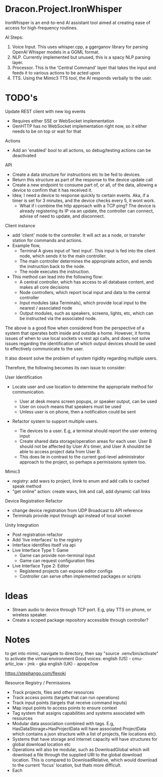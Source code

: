 # Dracon.Project.IronWhisper
IronWhisper is an end-to-end AI assistant tool aimed at creating ease of access for high-frequency routines. 

AI Steps: 
1. Voice Input. This uses whisper.cpp, a ggerganov library for parsing OpenAI Whisper models in a GGML format.
2. NLP. Currently implemented but unused, this is a spacy NLP parsing layer.
3. Processor. This is the 'Central Command' layer that takes the input and feeds it to various actions to be acted upon
4. TTS. Using the Mimic3 TTS tool, the AI responds verbally to the user.

# TODO's

Update REST client with new log events
- Requires either SSE or WebSocket implementation
- GenHTTP has no WebSocket implementation right now, so it either needs to be on top or wait for that
  
Actions
- Add an 'enabled' bool to all actions, so debug/testing actions can be deactivated
  
API
- Create a data structure for instructions etc to be fed to devices.
- Return this structure as part of the response to the device update call
- Create a new endpoint to consume part of, or all, of the data, allowing a device to confirm that it has received it.
- Idea; I need a device to response quickly to certain events. Aka, if a timer is set for 3 minutes, and the device checks every 5, it wont work.
    - What if i combine the http approach with a TCP ping? The device is already registering its IP via an update, the controller can connect, advise of need to update, and disconnect. 
  
Client instance 
- add 'client' mode to the controller. It will act as a node, or transfer station for commands and actions.
- Example flow,
  - Terminal A gives input of 'test input'. This input is fed into the client node, which sends it to the main controller.
  - The main controller determines the appropriate action, and sends the instruction back to the node.
  - The node executes the instruction.
- This method can lead into the following flow:
  - A central controller, which has access to all database content, and makes all core decisions
  - Node controllers, which report local input and data to the central controller
  - Input modules (aka Terminals), which provide local input to the nearest / associated node
  - Output modules, such as speakers, screens, lights, etc, which can be instructed via the associated node.

The above is a good flow when considered from the perspective of a system that operates both inside and outside a home. However, it forms issues of when to use local sockets vs rest api calls, and does not solve issues regarding the identification of which output devices should be used to effectively communicate to the user. 

It also doesnt solve the problem of system rigidity regarding multiple users. 

Therefore, the following becomes its own issue to consider: 

User Identification
- Locate user and use location to determine the appropriate method for communication.
  - User at desk means screen popups, or speaker output, can be used
  - User on couch means that speakers must be used
  - Unless user is on phone, then a notification could be sent

 - Refactor system to support multiple users.
   - Tie devices to a user. E.g, a terminal should report the user entering input
   - Create shared data storage/operation areas for each user. User B should not be affected by User A's timer, and User A shouldnt be able to access project data from User B.
   - This does lie in contrast to the current god-level administrator approach to the project, so perhaps a permissions system too.
     
Mimic3
 - registry: add wavs to project, linnk to enum and add calls to cached speak method
 - "get online" action: create wavs, link and call, add dynamic call links

Device Registration Refactor
- change device registration from UDP Broadcast to API reference
- Terminals provide input through api instead of local socket

Unity Integration
- Post registration refactor
- Add 'live interfaces' to the registry
- Interface identifies itself via api
- Live Interface Type 1: Game
  - Game can provide non-terminal input
  - Game can request configuration files
- Live Interface Type 2: Editor
  - Registered projects can expose editor configs
  - Controller can serve often implemented packages or scripts
    
# Ideas
- Stream audio to device through TCP port. E.g, play TTS on phone, or wireless speaker.
- Create a scoped package repository accessible through controller?
  
# Notes

to get into mimic, navigate to directory, then say "source .venv/bin/activate" to activate the virtual environment
Good voices: 
english (US) - cmu-artic_low - jmk - gka
english (UK) - apope/low

https://stephango.com/flexoki

Resource Registry / Permissions
- Track projects, files and other resources
- Track access points (targets that can run operations)
- Track input points (targets that receive command inputs)
- Map input points to access points to ensure context
- Tag system that assigns capabilities and systems associated with resources
- Modular data association combined with tags. E.g, HasDataStorage+HasProjectData will have associated ProjectData which contains a json structure with a list of projects, file locations etc).
- Systems that have storage and internet capacity will have structures for global download location etc
- Operations will also be modular, such as DownloadGlobal which will download a file through the supplied URI to the global download location. This is compared to DownloadRelative, which would download to the current 'focus' location, but thats more difficult. 
- Each 


